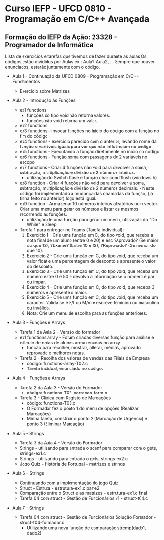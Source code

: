 # Curso IEFP - UFCD 0810 - Programação em C/C++ Avançada


## Formação do IEFP da Ação: 23328 - Programador de Informática 

Lista de exercícios e tarefas que tivemos de fazer durante as aulas
Os códigos estão divididos por Aulas ex.: Aula1, Aula2, ...
Sempre que houver enunciados, estarão juntamente com o código.

- Aula 1 - Continuação da UFCD 0809 - Programação em C/C++ Fundamentos
    - Exercício sobre Matrizes

- Aula 2 - Introdução às Funções
    - ex1 functions
        - funções do tipo void não retorna valores.
        - funções não void retorna um valor.
    - ex2 functions
    - ex3 functions - invocar funções no ínicio do código com a função no fim do código
    - ex4 functions - exercício parecido com o anterior, levando nome da função e variáveis iguais para ver que não influênciam no código
    - ex5 functions - Executando a função diretamente no ínicio do código
    - ex6 functions - Função soma com passagens de 2 variáveis no escopo
    - ex7 functions - Criar 4 funções não void para devolver a soma, subtração, multiplicação e divisão de 2 números inteiros.
        - utilização do Switch Case e função char com fflush (windows.h)
    - ex8 function - Criar 4 funções não void para devolver a soma, subtração, multiplicação e divisão de 2 números decimais.
                    - Neste código foi implementado a mudança das chamadas da função, (já tinha feito no anterior) logo está igual.
    - ex9 function - Armazenar 10 números inteiros aleatórios num vector. Criar uma menu para gerar os números e listar os mesmos recorrendo as funções.
        - utilização de uma função para gerar um menu, utilização do "Do While" e Sleep
    - Tarefa 1 para entregar no Teams (Tarefa individual):
        1. Exercício 1 - Crie uma função em C, do tipo void, que receba a nota final de um aluno (entre 0 e 20) e esc
            ?Aprovado? (Se maior do que 12), ?Exame? (Entre 10 e 12), ?Reprovado? (Se menor do que 10).
        2. Exercício 2 - Crie uma função em C, do tipo void, que receba um valor float e uma percentagem de desconto e
            apresente o valor do desconto.
        3. Exercício 3 - Crie uma função em C, do tipo void, que receba um número entre 0 e 50 e devolva a informação se o
            número é par ou ímpar.
        4. Exercício 4 - Crie uma função em C, do tipo void, que receba 3 números e apresente o maior.
        5. Exercício 5 - Crie uma função em C, do tipo void, que receba um caracter. Valida se é F/f ou M/m e escreve
            feminino ou masculino ou inválido.
        6. Nota: Crie um menu de escolha para as funções anteriores.

- Aula 3 - Funções e Arrays
    - Tarefa 1 da Aula 2 - Versão do formador
    - ex1 functions array - Foram criadas diversas função para análise e cálculo de notas de alunos armazenadas no array
        - função para recolher, mostrar, alterar, médias, aprovado, reprovado e melhores notas.
    - Tarefa 2 - Recolha dos valores de vendas das Filiais da Empresa
        - código: functions-array-T02.c
        - Tarefa indidual, enunciado no código.

- Aula 4 - Funções e Arrays
    - Tarefa 2 da Aula 3 - Versão do Formador
        - código: functions-T02-correcao-form.c
    - Tarefa 3 - Clínica com Registo de Marcações
        - código: functions-T03.c
        - O Formador fez o ponto 1 do menu de opções (Realizar Marcações)
        - Minha tarefa, construir o ponto 2 (Marcação de Urgência) e ponto 3 (Eliminar Marcação)

- Aula 5 - Strings
    - Tarefa 3 da Aula 4 - Versão do Formador
    - Strings - utilizando para entrada o scanf para comparar com o gets, strings-ex1.c
    - Strings - utilizando para entrada o gets, strings-ex2.c
    - Jogo Quiz - História de Portugal - matrizes e strings

- Aula 6 - Strings
    - Continuando com a implementação do jogo Quiz
    - Struct - Estruta - estrutura-ex1.c parte2
    - Comparação entre o Struct e as matrizes - estrutura-ex1.c final
    - Tarefa 04 com struct - Gestão de Funcionários v1 - struct-t04.c

- Aula 7 - Strings
    - Tarefa 04 com struct - Gestão de Funcionários Solução Formador - struct-t04-formador.c
        - Utilizando uma nova função de comparação strcmp(dado1, dado2)
